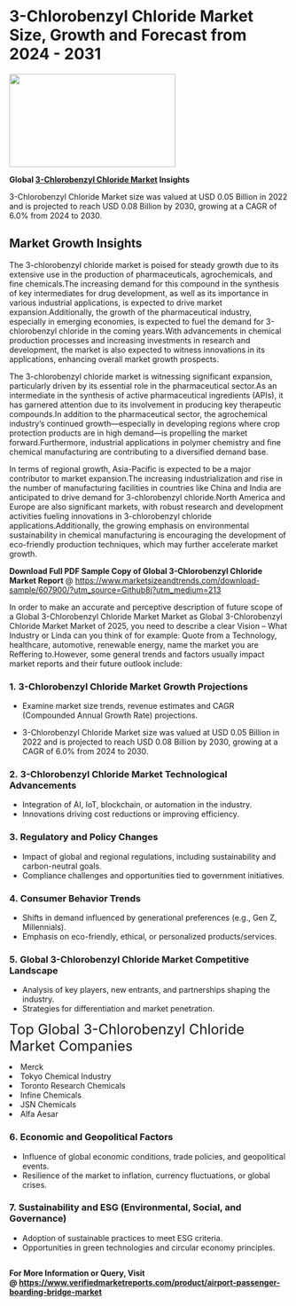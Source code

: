 <H1>3-Chlorobenzyl Chloride Market Size, Growth and Forecast from 2024 - 2031</H1><img class="aligncenter size-medium wp-image-584254" src="https://thirdeyenews.in/wp-content/uploads/2024/09/Global-Market-Research-300x168.jpeg" alt="" width="300" height="168" /><p><strong>Global&nbsp;<a href="https://www.marketsizeandtrends.com/download-sample/607900/?utm_source=Github8j?utm_medium=213">3-Chlorobenzyl Chloride Market</a> Insights</strong></p><p>3-Chlorobenzyl Chloride Market size was valued at USD 0.05 Billion in 2022 and is projected to reach USD 0.08 Billion by 2030, growing at a CAGR of 6.0% from 2024 to 2030.</p><p><h2>Market Growth Insights</h2> <p>The 3-chlorobenzyl chloride market is poised for steady growth due to its extensive use in the production of pharmaceuticals, agrochemicals, and fine chemicals.The increasing demand for this compound in the synthesis of key intermediates for drug development, as well as its importance in various industrial applications, is expected to drive market expansion.Additionally, the growth of the pharmaceutical industry, especially in emerging economies, is expected to fuel the demand for 3-chlorobenzyl chloride in the coming years.With advancements in chemical production processes and increasing investments in research and development, the market is also expected to witness innovations in its applications, enhancing overall market growth prospects.</p> <p>The 3-chlorobenzyl chloride market is witnessing significant expansion, particularly driven by its essential role in the pharmaceutical sector.As an intermediate in the synthesis of active pharmaceutical ingredients (APIs), it has garnered attention due to its involvement in producing key therapeutic compounds.In addition to the pharmaceutical sector, the agrochemical industry’s continued growth—especially in developing regions where crop protection products are in high demand—is propelling the market forward.Furthermore, industrial applications in polymer chemistry and fine chemical manufacturing are contributing to a diversified demand base.</p> <p>In terms of regional growth, Asia-Pacific is expected to be a major contributor to market expansion.The increasing industrialization and rise in the number of manufacturing facilities in countries like China and India are anticipated to drive demand for 3-chlorobenzyl chloride.North America and Europe are also significant markets, with robust research and development activities fueling innovations in 3-chlorobenzyl chloride applications.Additionally, the growing emphasis on environmental sustainability in chemical manufacturing is encouraging the development of eco-friendly production techniques, which may further accelerate market growth.</p> <p><span class=""><strong>Download Full PDF Sample Copy of Global 3-Chlorobenzyl Chloride Market Report</strong> @ <a href="https://www.marketsizeandtrends.com/download-sample/607900/?utm_source=Github8j?utm_medium=213" target="_blank">https://www.marketsizeandtrends.com/download-sample/607900/?utm_source=Github8j?utm_medium=213</a></span></p><p>In order to make an accurate and perceptive description of future scope of a Global&nbsp;3-Chlorobenzyl Chloride Market Market as Global&nbsp;3-Chlorobenzyl Chloride Market Market of 2025, you need to describe a clear Vision &ndash; What Industry or Linda can you think of for example: Quote from a Technology, healthcare, automotive, renewable energy, name the market you are Reffering to.However, some general trends and factors usually impact market reports and their future outlook include:</p><h3>1.&nbsp;<strong>3-Chlorobenzyl Chloride Market Growth Projections</strong></h3><ul><li>Examine market size trends, revenue estimates and CAGR (Compounded Annual Growth Rate) projections.</li><li><p>3-Chlorobenzyl Chloride Market size was valued at USD 0.05 Billion in 2022 and is projected to reach USD 0.08 Billion by 2030, growing at a CAGR of 6.0% from 2024 to 2030.</p></li></ul><h3>2.&nbsp;<strong>3-Chlorobenzyl Chloride Market Technological Advancements</strong></h3><ul><li>Integration of AI, IoT, blockchain, or automation in the industry.</li><li>Innovations driving cost reductions or improving efficiency.</li></ul><h3>3.&nbsp;<strong>Regulatory and Policy Changes</strong></h3><ul><li>Impact of global and regional regulations, including sustainability and carbon-neutral goals.</li><li>Compliance challenges and opportunities tied to government initiatives.</li></ul><h3>4.&nbsp;<strong>Consumer Behavior Trends</strong></h3><ul><li>Shifts in demand influenced by generational preferences (e.g., Gen Z, Millennials).</li><li>Emphasis on eco-friendly, ethical, or personalized products/services.</li></ul><h3>5.&nbsp;<strong>Global 3-Chlorobenzyl Chloride Market Competitive Landscape</strong></h3><ul><li>Analysis of key players, new entrants, and partnerships shaping the industry.</li><li>Strategies for differentiation and market penetration.</li></ul><p data-pm-slice="1 1 []"><span style="color: inherit; font-family: inherit; font-size: 25px;">Top Global 3-Chlorobenzyl Chloride Market Companies</span></p><div class="" data-test-id=""><p><li>Merck</li><li> Tokyo Chemical Industry</li><li> Toronto Research Chemicals</li><li> Infine Chemicals</li><li> JSN Chemicals</li><li> Alfa Aesar</li></p></div><h3>6.&nbsp;<strong>Economic and Geopolitical Factors</strong></h3><ul><li>Influence of global economic conditions, trade policies, and geopolitical events.</li><li>Resilience of the market to inflation, currency fluctuations, or global crises.</li></ul><h3>7.&nbsp;<strong>Sustainability and ESG (Environmental, Social, and Governance)</strong></h3><ul><li>Adoption of sustainable practices to meet ESG criteria.</li><li>Opportunities in green technologies and circular economy principles.</li></ul><h2><strong style="font-size: 14px;">For More Information or Query, Visit @&nbsp;</strong><a style="background-color: #ffffff; font-size: 14px;" href="https://www.marketsizeandtrends.com/report/3-chlorobenzyl-chloride-market/" target="_blank">https://www.verifiedmarketreports.com/product/airport-passenger-boarding-bridge-market</a></h2>